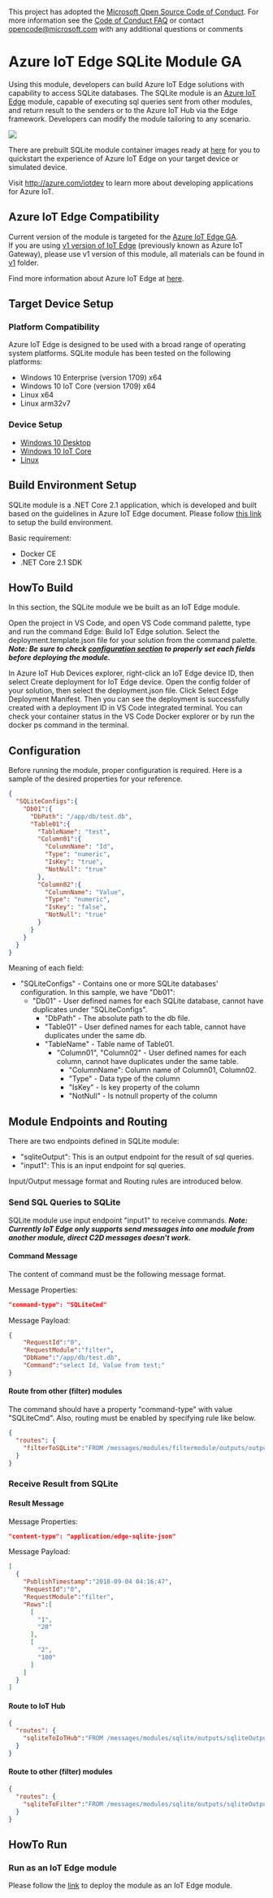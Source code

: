 This project has adopted the [Microsoft Open Source Code of Conduct](https://opensource.microsoft.com/codeofconduct/). For more information see the [Code of Conduct FAQ](https://opensource.microsoft.com/codeofconduct/faq/) or contact [opencode@microsoft.com](mailto:opencode@microsoft.com) with any additional questions or comments

# Azure IoT Edge SQLite Module GA #
Using this module, developers can build Azure IoT Edge solutions with capability to access SQLite databases. The SQLite module is an [Azure IoT Edge](https://github.com/Azure/iot-edge) module, capable of executing sql queries sent from other modules, and return result to the senders or to the Azure IoT Hub via the Edge framework. Developers can modify the module tailoring to any scenario.

![](./doc/diagram.png)

There are prebuilt SQLite module container images ready at [here](https://hub.docker.com/r/microsoft/azureiotedge-sqlite) for you to quickstart the experience of Azure IoT Edge on your target device or simulated device.

Visit http://azure.com/iotdev to learn more about developing applications for Azure IoT.

## Azure IoT Edge Compatibility ##
Current version of the module is targeted for the [Azure IoT Edge GA](https://azure.microsoft.com/en-us/blog/azure-iot-edge-generally-available-for-enterprise-grade-scaled-deployments/).  
If you are using [v1 version of IoT Edge](https://github.com/Azure/iot-edge/tree/master/v1) (previously known as Azure IoT Gateway), please use v1 version of this module, all materials can be found in [v1](https://github.com/Azure/iot-edge-sqlite/tree/master/v1) folder.

Find more information about Azure IoT Edge at [here](https://docs.microsoft.com/en-us/azure/iot-edge/how-iot-edge-works).

## Target Device Setup ##

### Platform Compatibility ###
Azure IoT Edge is designed to be used with a broad range of operating system platforms. SQLite module has been tested on the following platforms:

- Windows 10 Enterprise (version 1709) x64
- Windows 10 IoT Core (version 1709) x64
- Linux x64
- Linux arm32v7

### Device Setup ###
- [Windows 10 Desktop](https://docs.microsoft.com/en-us/azure/iot-edge/quickstart)
- [Windows 10 IoT Core](https://docs.microsoft.com/en-us/azure/iot-edge/how-to-install-iot-core)
- [Linux](https://docs.microsoft.com/en-us/azure/iot-edge/quickstart-linux)


## Build Environment Setup ##
SQLite module is a .NET Core 2.1 application, which is developed and built based on the guidelines in Azure IoT Edge document.
Please follow [this link](https://docs.microsoft.com/en-us/azure/iot-edge/tutorial-csharp-module) to setup the build environment. 

Basic requirement:
- Docker CE
- .NET Core 2.1 SDK

## HowTo Build ##
In this section, the SQLite module we be built as an IoT Edge module.

Open the project in VS Code, and open VS Code command palette, type and run the command Edge: Build IoT Edge solution.
Select the deployment.template.json file for your solution from the command palette.  
***Note: Be sure to check [configuration section](https://github.com/Azure/iot-edge-sqlite#configuration) to properly set each fields before deploying the module.*** 

In Azure IoT Hub Devices explorer, right-click an IoT Edge device ID, then select Create deployment for IoT Edge device. 
Open the config folder of your solution, then select the deployment.json file. Click Select Edge Deployment Manifest. 
Then you can see the deployment is successfully created with a deployment ID in VS Code integrated terminal.
You can check your container status in the VS Code Docker explorer or by run the docker ps command in the terminal.

## Configuration ##
Before running the module, proper configuration is required. Here is a sample of the desired properties for your reference.
```json
{
  "SQLiteConfigs":{
    "Db01":{
      "DbPath": "/app/db/test.db",
      "Table01":{
        "TableName": "test",
        "Column01":{
          "ColumnName": "Id",
          "Type": "numeric",
          "IsKey": "true",
          "NotNull": "true"
        },
        "Column02":{
          "ColumnName": "Value",
          "Type": "numeric",
          "IsKey": "false",
          "NotNull": "true"
        }
      }
    }
  }
}
```
Meaning of each field:

* "SQLiteConfigs" - Contains one or more SQLite databases' configuration. In this sample, we have "Db01":
    * "Db01" - User defined names for each SQLite database, cannot have duplicates under "SQLiteConfigs".
      * "DbPath" - The absolute path to the db file.
      * "Table01" - User defined names for each table, cannot have duplicates under the same db.
      * "TableName" - Table name of Table01.
          * "Column01", "Column02" - User defined names for each column, cannot have duplicates under the same table.
            * "ColumnName": Column name of Column01, Column02.
            * "Type" - Data type of the column
            * "IsKey" - Is key property of the column
            * "NotNull" - Is notnull property of the column

## Module Endpoints and Routing ##
There are two endpoints defined in SQLite module:  
- "sqliteOutput": This is an output endpoint for the result of sql queries.
- "input1": This is an input endpoint for sql queries.

Input/Output message format and Routing rules are introduced below.

### Send SQL Queries to SQLite ###
SQLite module use input endpoint "input1" to receive commands. 
***Note: Currently IoT Edge only supports send messages into one module from another module, direct C2D messages doesn't work.*** 

#### Command Message ####
The content of command must be the following message format.  

Message Properties: 
```json
"command-type": "SQLiteCmd"
```

Message Payload:
```json
{
    "RequestId":"0",
    "RequestModule":"filter",
    "DbName":"/app/db/test.db",
    "Command":"select Id, Value from test;"
}
```

#### Route from other (filter) modules ####
The command should have a property "command-type" with value "SQLiteCmd". Also, routing must be enabled by specifying rule like below.
```json
{
  "routes": {
    "filterToSQLite":"FROM /messages/modules/filtermodule/outputs/output1 INTO BrokeredEndpoint(\"/modules/sqlite/inputs/input1\")"
  }
}
```
### Receive Result from SQLite ###

#### Result Message ####
Message Properties: 
```json
"content-type": "application/edge-sqlite-json"
```
Message Payload:
```json
[
  {
    "PublishTimestamp":"2018-09-04 04:16:47",
    "RequestId":"0",
    "RequestModule":"filter",
    "Rows":[
      [
        "1",
        "20"
      ],
      [
        "2",
        "100"
      ]
    ]
  }
]
```

#### Route to IoT Hub ####
```json
{
  "routes": {
    "sqliteToIoTHub":"FROM /messages/modules/sqlite/outputs/sqliteOutput INTO $upstream"
  }
}
```

#### Route to other (filter) modules ####
```json
{
  "routes": {
    "sqliteToFilter":"FROM /messages/modules/sqlite/outputs/sqliteOutput INTO BrokeredEndpoint(\"/modules/filtermodule/inputs/input1\")"
  }
}
```

## HowTo Run ##

### Run as an IoT Edge module ###
Please follow the [link](https://docs.microsoft.com/en-us/azure/iot-edge/tutorial-csharp-module) to deploy the module as an IoT Edge module.
